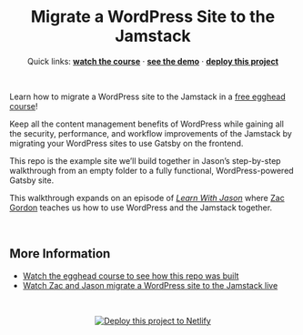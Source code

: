 <h1 align="center">
  Migrate a WordPress Site to the Jamstack
</h1>
<p align="center">
  Quick links: 
  <a href="https://jason.af/egghead/wp-jamstack"><strong>watch the course</strong></a> · 
  <a href="https://egghead-jamstack-wordpress.netlify.com"><strong>see the demo</strong></a> · 
  <a href="https://app.netlify.com/start/deploy?repository=https://github.com/jlengstorf/egghead-wordpress-jamstack&utm_source=egghead&utm_medium=gh-wp-jamstack-jl&utm_campaign=devex"><strong>deploy this project</strong></a>
</p>

&nbsp;

Learn how to migrate a WordPress site to the Jamstack in a [free egghead course][course]!

Keep all the content management benefits of WordPress while gaining all the security, performance, and workflow improvements of the Jamstack by migrating your WordPress sites to use Gatsby on the frontend.

This repo is the example site we’ll build together in Jason’s step-by-step walkthrough from an empty folder to a fully functional, WordPress-powered Gatsby site.

This walkthrough expands on an episode of [_Learn With Jason_](https://www.learnwithjason.dev) where [Zac Gordon](https://twitter.com/zgordon) teaches us how to use WordPress and the Jamstack together.

&nbsp;

## More Information

- [Watch the egghead course to see how this repo was built][course]
- [Watch Zac and Jason migrate a WordPress site to the Jamstack live][episode]

&nbsp;

<p align="center">
  <a href="https://app.netlify.com/start/deploy?repository=https://github.com/jlengstorf/egghead-wordpress-jamstack&utm_source=learnwithjason&utm_medium=github&utm_campaign=devex">
    <img src="https://www.netlify.com/img/deploy/button.svg" alt="Deploy this project to Netlify" />
  </a>
</p>

[course]: https://jason.af/egghead/wp-jamstack
[episode]: https://www.learnwithjason.dev/use-gatsby-wordpress-for-dynamic-sites
